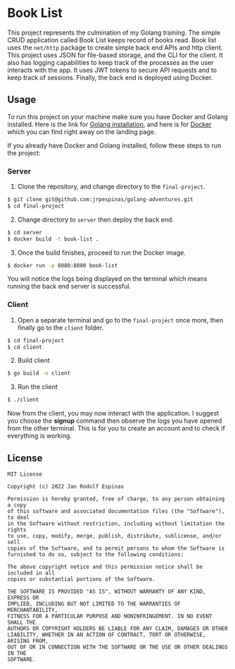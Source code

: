 Book List
===
This project represents the culmination of my Golang training. The simple CRUD application called Book List keeps record of books read. Book list uses the `net/http` package to create simple back end APIs and http client. This project uses JSON for file-based storage, and the CLI for the client. It also has logging capabilities to keep track of the processes as the user interacts with the app. It uses JWT tokens to secure API requests and to keep track of sessions. Finally, the back end is deployed using Docker.

## Usage
To run this project on your machine make sure you have Docker and Golang installed. Here is the link for [Golang installation](https://go.dev/doc/install), and here is for [Docker](https://www.docker.com/products/docker-desktop) which you can find right away on the landing page.

If you already have Docker and Golang installed, follow these steps to run the project:

### Server
1. Clone the repository, and change directory to the `final-project`.
```bash
$ git clone git@github.com:jrpespinas/golang-adventures.git
$ cd final-project
```
2. Change directory to `server` then deploy the back end.
```bash
$ cd server
$ docker build -t book-list .
```
3. Once the build finishes, proceed to run the Docker image.
```bash
$ docker run -p 8080:8080 book-list
```
You will notice the logs being displayed on the terminal which means running the back end server is successful.

### Client
1. Open a separate terminal and go to the `final-project` once more, then finally go to the `client` folder.
```bash
$ cd final-project
$ cd client
```
2. Build client
```bash
$ go build -o client
```

3. Run the client
```bash
$ ./client
```
Now from the client, you may now interact with the application. I suggest you choose the **signup** command then observe the logs you have opened from the other terminal. This is for you to create an account and to check if everything is working.

## License
```
MIT License

Copyright (c) 2022 Jan Rodolf Espinas

Permission is hereby granted, free of charge, to any person obtaining a copy
of this software and associated documentation files (the "Software"), to deal
in the Software without restriction, including without limitation the rights
to use, copy, modify, merge, publish, distribute, sublicense, and/or sell
copies of the Software, and to permit persons to whom the Software is
furnished to do so, subject to the following conditions:

The above copyright notice and this permission notice shall be included in all
copies or substantial portions of the Software.

THE SOFTWARE IS PROVIDED "AS IS", WITHOUT WARRANTY OF ANY KIND, EXPRESS OR
IMPLIED, INCLUDING BUT NOT LIMITED TO THE WARRANTIES OF MERCHANTABILITY,
FITNESS FOR A PARTICULAR PURPOSE AND NONINFRINGEMENT. IN NO EVENT SHALL THE
AUTHORS OR COPYRIGHT HOLDERS BE LIABLE FOR ANY CLAIM, DAMAGES OR OTHER
LIABILITY, WHETHER IN AN ACTION OF CONTRACT, TORT OR OTHERWISE, ARISING FROM,
OUT OF OR IN CONNECTION WITH THE SOFTWARE OR THE USE OR OTHER DEALINGS IN THE
SOFTWARE.
```
